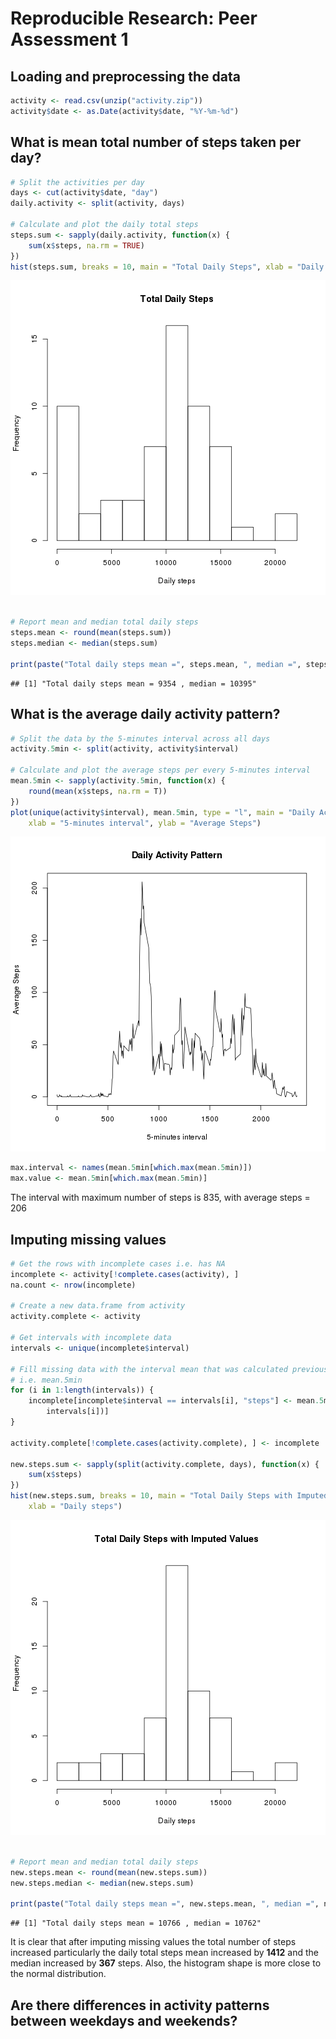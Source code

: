 # Reproducible Research: Peer Assessment 1


## Loading and preprocessing the data

```r
activity <- read.csv(unzip("activity.zip"))
activity$date <- as.Date(activity$date, "%Y-%m-%d")
```


## What is mean total number of steps taken per day?

```r
# Split the activities per day
days <- cut(activity$date, "day")
daily.activity <- split(activity, days)

# Calculate and plot the daily total steps
steps.sum <- sapply(daily.activity, function(x) {
    sum(x$steps, na.rm = TRUE)
})
hist(steps.sum, breaks = 10, main = "Total Daily Steps", xlab = "Daily steps")
```

![plot of chunk daily number of steps](figure/daily_number_of_steps.png) 

```r

# Report mean and median total daily steps
steps.mean <- round(mean(steps.sum))
steps.median <- median(steps.sum)

print(paste("Total daily steps mean =", steps.mean, ", median =", steps.median))
```

```
## [1] "Total daily steps mean = 9354 , median = 10395"
```



## What is the average daily activity pattern?

```r
# Split the data by the 5-minutes interval across all days
activity.5min <- split(activity, activity$interval)

# Calculate and plot the average steps per every 5-minutes interval
mean.5min <- sapply(activity.5min, function(x) {
    round(mean(x$steps, na.rm = T))
})
plot(unique(activity$interval), mean.5min, type = "l", main = "Daily Activity Pattern", 
    xlab = "5-minutes interval", ylab = "Average Steps")
```

![plot of chunk daily activity pattern](figure/daily_activity_pattern.png) 

```r
max.interval <- names(mean.5min[which.max(mean.5min)])
max.value <- mean.5min[which.max(mean.5min)]
```

The interval with maximum number of steps is 835, with average steps = 206

## Imputing missing values

```r
# Get the rows with incomplete cases i.e. has NA
incomplete <- activity[!complete.cases(activity), ]
na.count <- nrow(incomplete)

# Create a new data.frame from activity
activity.complete <- activity

# Get intervals with incomplete data
intervals <- unique(incomplete$interval)

# Fill missing data with the interval mean that was calculated previously
# i.e. mean.5min
for (i in 1:length(intervals)) {
    incomplete[incomplete$interval == intervals[i], "steps"] <- mean.5min[which(names(mean.5min) == 
        intervals[i])]
}

activity.complete[!complete.cases(activity.complete), ] <- incomplete  # now already completed

new.steps.sum <- sapply(split(activity.complete, days), function(x) {
    sum(x$steps)
})
hist(new.steps.sum, breaks = 10, main = "Total Daily Steps with Imputed Values", 
    xlab = "Daily steps")
```

![plot of chunk imputing missing values](figure/imputing_missing_values.png) 

```r

# Report mean and median total daily steps
new.steps.mean <- round(mean(new.steps.sum))
new.steps.median <- median(new.steps.sum)

print(paste("Total daily steps mean =", new.steps.mean, ", median =", new.steps.median))
```

```
## [1] "Total daily steps mean = 10766 , median = 10762"
```


It is clear that after imputing missing values the total number of steps increased particularly the daily total steps mean increased by **1412** and the median increased by **367** steps. Also, the histogram shape is more close to the normal distribution.


## Are there differences in activity patterns between weekdays and weekends?
